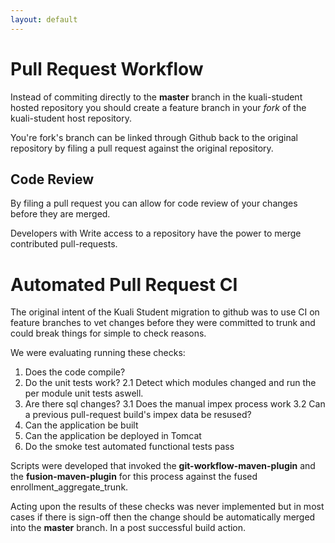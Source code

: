 ```yaml
---
layout: default
---
```


# Pull Request Workflow

Instead of commiting directly to the __master__ branch in the kuali-student hosted repository you should create a feature branch in your _fork_ of the kuali-student host repository.

You're fork's branch can be linked through Github back to the original repository by filing a pull request against the original repository.

## Code Review

By filing a pull request you can allow for code review of your changes before they are merged.  

Developers with Write access to a repository have the power to merge contributed pull-requests.

# Automated Pull Request CI

The original intent of the Kuali Student migration to github was to use CI on feature branches to vet changes before
they were committed to trunk and could break things for simple to check reasons.

We were evaluating running these checks:

1. Does the code compile?
2. Do the unit tests work?
2.1 Detect which modules changed and run the per module unit tests aswell.
3. Are there sql changes?
3.1 Does the manual impex process work
3.2 Can a previous pull-request build's impex data be resused?
4. Can the application be built
5. Can the application be deployed in Tomcat
6. Do the smoke test automated functional tests pass

Scripts were developed that invoked the <b>git-workflow-maven-plugin</b> and the <b>fusion-maven-plugin</b> for this process against the fused enrollment_aggregate_trunk.

Acting upon the results of these checks was never implemented but in most cases if there is sign-off then the change should be automatically merged into the __master__ branch.  In a post successful build action.




